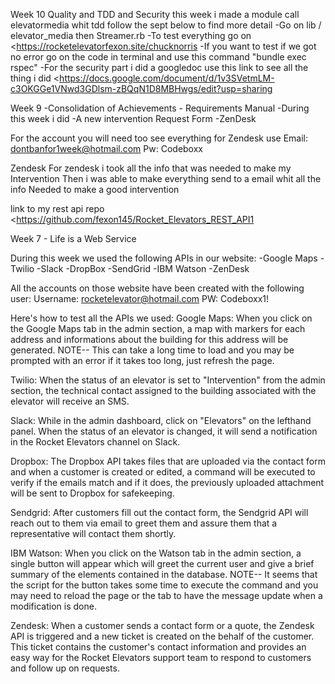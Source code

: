 Week 10 Quality and TDD and Security
this week i made a module call elevatormedia whit tdd follow the sept below to find more detail
-Go on lib / elevator_media then Streamer.rb
-To test everything go on <https://rocketelevatorfexon.site/chucknorris
-If you want to test if we got no error go on the code in terminal and use this command "bundle exec rspec"
-For the security part i did a googledoc use
this link to see all the thing i did <https://docs.google.com/document/d/1v3SVetmLM-c3OKGGe1VNwd3GDlsm-zBQqN1D8MBHwgs/edit?usp=sharing

Week 9 -Consolidation of Achievements - Requirements Manual
-During this week i did 
-A new intervention Request Form
-ZenDesk

For the account you will need too see everything for Zendesk use
Email: dontbanfor1week@hotmail.com
Pw: Codeboxx

Zendesk
For zendesk i took all the info that was needed to make my Intervention
Then i was able to make everything send to a email whit all the info
Needed to make a good intervention

link to my rest api repo 
<https://github.com/fexon145/Rocket_Elevators_REST_API1

Week 7 - Life is a Web Service

During this week we used the following APIs in our website:
-Google Maps
-Twilio
-Slack
-DropBox
-SendGrid
-IBM Watson
-ZenDesk

All the accounts on those website have been created with the following user:
Username: rocketelevator@hotmail.com
PW: Codeboxx1!

Here's how to test all the APIs we used:
Google Maps: 
When you click on the Google Maps tab in the admin section, a map with markers for each address and informations about the building for this address will be generated. NOTE-- This can take a long time to load and you may be prompted with an error if it takes too long, just refresh the page.

Twilio:
When the status of an elevator is set to "Intervention" from the admin section, the technical contact assigned to the building associated with the elevator will receive an SMS.

Slack:
While in the admin dashboard, click on "Elevators" on the lefthand panel. When the status of an elevator is changed, it will send a notification in the Rocket Elevators channel on Slack.

Dropbox:
The Dropbox API takes files that are uploaded via the contact form and when a customer is created or edited, a command will be executed to verify if the emails match and if it does, the previously uploaded attachment will be sent to Dropbox for safekeeping.

Sendgrid:
After customers fill out the contact form, the Sendgrid API will reach out to them via email to greet them and assure them that a representative will contact them shortly.

IBM Watson:
When you click on the Watson tab in the admin section, a single button will appear which will greet the current user and give a brief summary of the elements contained in the database.
NOTE-- It seems that the script for the button takes some time to execute the command and you may need to reload the page or the tab to have the message update when a modification is done.

Zendesk:
When a customer sends a contact form or a quote, the Zendesk API is triggered and a new ticket is created on the behalf of the customer. This ticket contains the customer's contact information and provides an easy way for the Rocket Elevators support team to respond to customers and follow up on requests.
